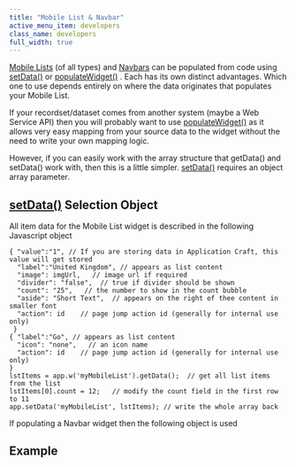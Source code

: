 ```yaml
---
title: "Mobile List & Navbar"
active_menu_item: developers
class_name: developers
full_width: true
---
```



[Mobile Lists](../../../../../product-guide/advanced-important-widgets/important-mobile-widgets/mobile-list-widget/) (of all types) and [Navbars](../../../../../product-guide/advanced-important-widgets/important-mobile-widgets/mobile-navigation-toolbar) can be populated from code using [setData()](../../../../client-api/widget-data-state-manipulation/setdata) or [populateWidget()](../../../../client-api/widget-data-state-manipulation/populatewidget/) . Each has its own distinct advantages. Which one to use depends entirely on where the data originates that populates your Mobile List.

If your recordset/dataset comes from another system (maybe a Web Service API) then you will probably want to use [populateWidget()](../../../../client-api/widget-data-state-manipulation/populatewidget/) as it allows very easy mapping from your source data to the widget without the need to write your own mapping logic.

However, if you can easily work with the array structure that getData() and setData() work with, then this is a little simpler. [setData()](../../../../client-api/widget-data-state-manipulation/setdata) requires an object array parameter.

## [setData()](../../../../client-api/widget-data-state-manipulation/setdata) Selection Object

All item data for the Mobile List widget is described in the following Javascript object

    { "value":"1", // If you are storing data in Application Craft, this value will get stored
      "label":"United Kingdom", // appears as list content
      "image": imgUrl,   // image url if required
      "divider": "false",  // true if divider should be shown
      "count": "25",   // the number to show in the count bubble
      "aside": "Short Text",  // appears on the right of thee content in smaller font
      "action": id    // page jump action id (generally for internal use only)
     }
    { "label":"Go", // appears as list content
      "icon": "none",   // an icon name
      "action": id    // page jump action id (generally for internal use only)
    }
    lstItems = app.w('myMobileList').getData();  // get all list items from the list
    lstItems[0].count = 12;   // modify the count field in the first row to 11
    app.setData('myMobileList', lstItems); // write the whole array back
   

If populating a Navbar widget then the following object is used

## Example


